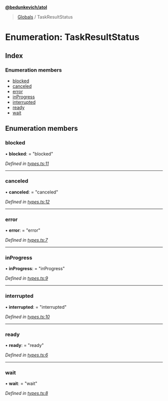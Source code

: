 **[@bedunkevich/atol](../README.md)**

> [Globals](../README.md) / TaskResultStatus

# Enumeration: TaskResultStatus

## Index

### Enumeration members

* [blocked](taskresultstatus.md#blocked)
* [canceled](taskresultstatus.md#canceled)
* [error](taskresultstatus.md#error)
* [inProgress](taskresultstatus.md#inprogress)
* [interrupted](taskresultstatus.md#interrupted)
* [ready](taskresultstatus.md#ready)
* [wait](taskresultstatus.md#wait)

## Enumeration members

### blocked

•  **blocked**:  = "blocked"

*Defined in [types.ts:11](https://github.com/Bedunkevich/atol/blob/23d5ebe/src/types.ts#L11)*

___

### canceled

•  **canceled**:  = "canceled"

*Defined in [types.ts:12](https://github.com/Bedunkevich/atol/blob/23d5ebe/src/types.ts#L12)*

___

### error

•  **error**:  = "error"

*Defined in [types.ts:7](https://github.com/Bedunkevich/atol/blob/23d5ebe/src/types.ts#L7)*

___

### inProgress

•  **inProgress**:  = "inProgress"

*Defined in [types.ts:9](https://github.com/Bedunkevich/atol/blob/23d5ebe/src/types.ts#L9)*

___

### interrupted

•  **interrupted**:  = "interrupted"

*Defined in [types.ts:10](https://github.com/Bedunkevich/atol/blob/23d5ebe/src/types.ts#L10)*

___

### ready

•  **ready**:  = "ready"

*Defined in [types.ts:6](https://github.com/Bedunkevich/atol/blob/23d5ebe/src/types.ts#L6)*

___

### wait

•  **wait**:  = "wait"

*Defined in [types.ts:8](https://github.com/Bedunkevich/atol/blob/23d5ebe/src/types.ts#L8)*
